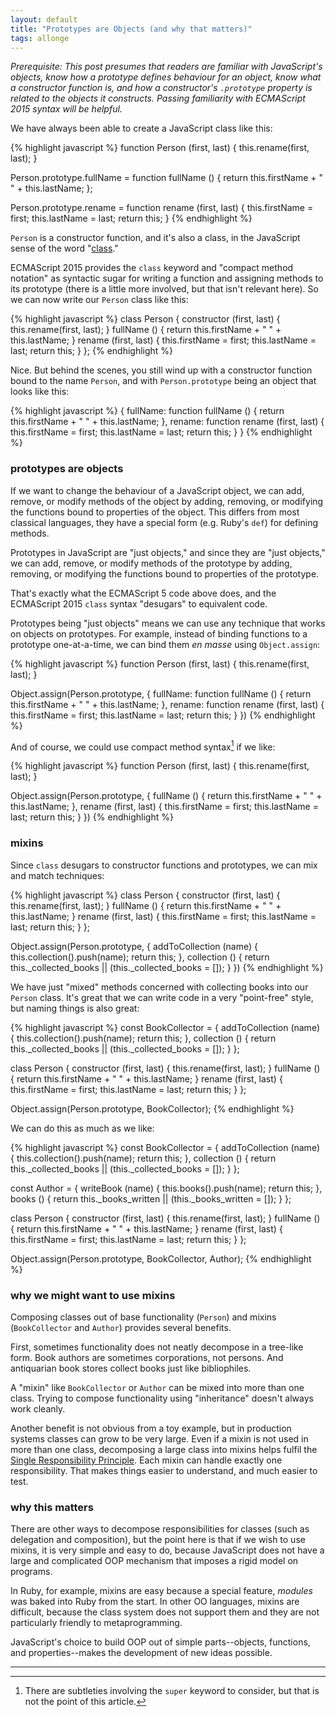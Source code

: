 ```yaml
---
layout: default
title: "Prototypes are Objects (and why that matters)"
tags: allonge
---
```


*Prerequisite: This post presumes that readers are familiar with JavaScript's objects, know how a prototype defines behaviour for an object, know what a constructor function is, and how a constructor's `.prototype` property is related to the objects it constructs. Passing familiarity with ECMAScript 2015 syntax will be  helpful.*

We have always been able to create a JavaScript class like this:

{% highlight javascript %}
function Person (first, last) {
  this.rename(first, last);
}

Person.prototype.fullName = function fullName () {
  return this.firstName + " " + this.lastName;
};


Person.prototype.rename = function rename (first, last) {
  this.firstName = first;
  this.lastName = last;
  return this;
}
{% endhighlight %}

`Person` is a constructor function, and it's also a class, in the JavaScript sense of the word "[class][class]."

[class]: http://raganwald.com/2015/05/11/javascript-classes.html

ECMAScript 2015 provides the `class` keyword and "compact method notation" as syntactic sugar for writing a function and assigning methods to its prototype (there is a little more involved, but that isn't relevant here). So we can now write our `Person` class like this:

{% highlight javascript %}
class Person {
  constructor (first, last) {
    this.rename(first, last);
  }
  fullName () {
    return this.firstName + " " + this.lastName;
  }
  rename (first, last) {
    this.firstName = first;
    this.lastName = last;
    return this;
  }
};
{% endhighlight %}

Nice. But behind the scenes, you still wind up with a constructor function bound to the name `Person`, and with `Person.prototype` being an object that looks like this:

{% highlight javascript %}
{
  fullName: function fullName () {
    return this.firstName + " " + this.lastName;
  },
  rename: function rename (first, last) {
    this.firstName = first;
    this.lastName = last;
    return this;
  }
}
{% endhighlight %}

### prototypes are objects

If we want to change the behaviour of a JavaScript object, we can add, remove, or modify methods of the object by adding, removing, or modifying the functions bound to properties of the object. This differs from most classical languages, they have a special form (e.g. Ruby's `def`) for defining methods.

Prototypes in JavaScript are "just objects," and since they are "just objects," we can add, remove, or modify methods of the prototype by adding, removing, or modifying the functions bound to properties of the prototype.

That's exactly what the ECMAScript 5 code above does, and the ECMAScript 2015 `class` syntax "desugars" to equivalent code.

Prototypes being "just objects" means we can use any technique that works on objects on prototypes. For example, instead of binding functions to a prototype one-at-a-time, we can bind them *en masse* using `Object.assign`:

{% highlight javascript %}
function Person (first, last) {
  this.rename(first, last);
}

Object.assign(Person.prototype, {
  fullName: function fullName () {
    return this.firstName + " " + this.lastName;
  },
  rename: function rename (first, last) {
    this.firstName = first;
    this.lastName = last;
    return this;
  }
})
{% endhighlight %}

And of course, we could use compact method syntax[^super] if we like:

{% highlight javascript %}
function Person (first, last) {
  this.rename(first, last);
}

Object.assign(Person.prototype, {
  fullName () {
    return this.firstName + " " + this.lastName;
  },
  rename (first, last) {
    this.firstName = first;
    this.lastName = last;
    return this;
  }
})
{% endhighlight %}

[^super]: There are subtleties involving the `super` keyword to consider, but that is not the point of this article.

### mixins

Since `class` desugars to constructor functions and prototypes, we can mix and match techniques:

{% highlight javascript %}
class Person {
  constructor (first, last) {
    this.rename(first, last);
  }
  fullName () {
    return this.firstName + " " + this.lastName;
  }
  rename (first, last) {
    this.firstName = first;
    this.lastName = last;
    return this;
  }
};

Object.assign(Person.prototype, {
  addToCollection (name) {
    this.collection().push(name);
    return this;
  },
  collection () {
    return this._collected_books || (this._collected_books = []);
  }
})
{% endhighlight %}

We have just "mixed" methods concerned with collecting books into our `Person` class. It's great that we can write code in a very "point-free" style, but naming things is also great:

{% highlight javascript %}
const BookCollector = {
  addToCollection (name) {
    this.collection().push(name);
    return this;
  },
  collection () {
    return this._collected_books || (this._collected_books = []);
  }
};

class Person {
  constructor (first, last) {
    this.rename(first, last);
  }
  fullName () {
    return this.firstName + " " + this.lastName;
  }
  rename (first, last) {
    this.firstName = first;
    this.lastName = last;
    return this;
  }
};

Object.assign(Person.prototype, BookCollector);
{% endhighlight %}

We can do this as much as we like:

{% highlight javascript %}
const BookCollector = {
  addToCollection (name) {
    this.collection().push(name);
    return this;
  },
  collection () {
    return this._collected_books || (this._collected_books = []);
  }
};

const Author = {
  writeBook (name) {
    this.books().push(name);
    return this;
  },
  books () {
    return this._books_written || (this._books_written = []);
  }
};

class Person {
  constructor (first, last) {
    this.rename(first, last);
  }
  fullName () {
    return this.firstName + " " + this.lastName;
  }
  rename (first, last) {
    this.firstName = first;
    this.lastName = last;
    return this;
  }
};

Object.assign(Person.prototype, BookCollector, Author);
{% endhighlight %}

### why we might want to use mixins

Composing classes out of base functionality (`Person`) and mixins (`BookCollector` and `Author`) provides several benefits.

First, sometimes functionality does not neatly decompose in a tree-like form. Book authors are sometimes corporations, not persons. And antiquarian book stores collect books just like bibliophiles.

A "mixin" like `BookCollector` or `Author` can be mixed into more than one class. Trying to compose functionality using "inheritance" doesn't always work cleanly.

Another benefit is not obvious from a toy example, but in production systems classes can grow to be very large. Even if a mixin is not used in more than one class, decomposing a large class into mixins helps fulfil the [Single Responsibility Principle]. Each mixin can handle exactly one responsibility. That makes things easier to understand, and much easier to test.

[Single Responsibility Principle]:https://en.wikipedia.org/wiki/Single_responsibility_principle

### why this matters

There are other ways to decompose responsibilities for classes (such as delegation and composition), but the point here is that if we wish to use mixins, it is very simple and easy to do, because JavaScript does not have a large and complicated OOP mechanism that imposes a rigid model on programs.

In Ruby, for example, mixins are easy because a special feature, *modules* was baked into Ruby from the start. In other OO languages, mixins are difficult, because the class system does not support them and they are not particularly friendly to metaprogramming.

JavaScript's choice to build OOP out of simple parts--objects, functions, and properties--makes the development of new ideas possible.

---

[^iife]: "Immediately Invoked Function Expressions"
[ja6]: https://leanpub.com/javascriptallongesix
